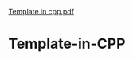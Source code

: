 [Template in cpp.pdf](https://github.com/ms0208/Template-in-CPP/files/10581821/Template.in.cpp.pdf)
# Template-in-CPP
